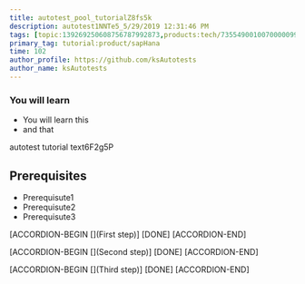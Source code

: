 ```yaml
---
title: autotest_pool_tutorialZ8fs5k
description: autotest1NNTe5_5/29/2019 12:31:46 PM
tags: [topic:139269250608756787992873,products:tech/73554900100700000996,tutorial:experience/advanced]
primary_tag: tutorial:product/sapHana
time: 102
author_profile: https://github.com/ksAutotests
author_name: ksAutotests
---
```

### You will learn
- You will learn this
- and that

autotest tutorial text6F2g5P

## Prerequisites
- Prerequisute1
- Prerequisute2
- Prerequisute3

[ACCORDION-BEGIN [](First step)]
[DONE]
[ACCORDION-END]

[ACCORDION-BEGIN [](Second step)]
[DONE]
[ACCORDION-END]

[ACCORDION-BEGIN [](Third step)]
[DONE]
[ACCORDION-END]

